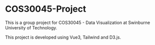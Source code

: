 # COS30045-Project

This is a group project for COS30045 - Data Visualization at Swinburne University of Technology.

This project is developed using Vue3, Tailwind and D3.js.